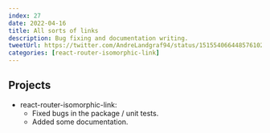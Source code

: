 ```yaml
---
index: 27
date: 2022-04-16
title: All sorts of links
description: Bug fixing and documentation writing.
tweetUrl: https://twitter.com/AndreLandgraf94/status/1515540664485761028
categories: [react-router-isomorphic-link]
---
```


## Projects

- react-router-isomorphic-link:
  - Fixed bugs in the package / unit tests.
  - Added some documentation.
